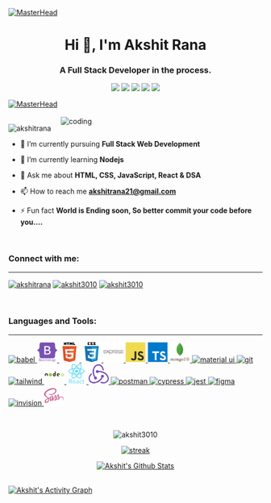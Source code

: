 [![MasterHead](https://user-images.githubusercontent.com/56001279/169477251-aa2fe072-f757-4b63-a480-58302b3a5df9.gif)](https://github.com/akshit3010)

<h1 align="center">Hi 👋, I'm Akshit Rana</h1>
<h3 align="center">A Full Stack Developer in the process.</h3>

<p align= "center">
<img src="https://img.shields.io/badge/M-MongoDB-brightgreen"/>
<img src="https://img.shields.io/badge/E-Express-black"/>
<img src="https://img.shields.io/badge/R-React-skyblue"/>
<img src="https://img.shields.io/badge/N-Node-green"/>
<img src="https://img.shields.io/badge/JS-Javascript-yellow"/>
</p>

[![MasterHead](https://raw.githubusercontent.com/PolarBearGG/PolarBearGG/master/web-developer.gif)](https://github.com/akshit3010)
<br/>
<br/>
<img align="right" alt="coding" width="400" src="https://user-images.githubusercontent.com/56001279/169039511-a3887a25-f6aa-449c-a269-82372aaa8618.gif"/>

<p align="left"> <img src="https://komarev.com/ghpvc/?username=Akshit3010&label=Profile%20views&color=0e75b6&style=flat" alt="akshitrana" /> </p>

- 🔭 I’m currently pursuing **Full Stack Web Development**

- 🌱 I’m currently learning **Nodejs**

- 💬 Ask me about **HTML, CSS, JavaScript, React & DSA**

- 📫 How to reach me **akshitrana21@gmail.com**

- ⚡ Fun fact **World is Ending soon, So better commit your code before you....**

<br>
<h3 align="left">Connect with me:</h3>
<hr>
<p align="left">
<a href="https://www.linkedin.com/in/akshit-rana-10/" target="_blank"><img align="center" src="https://raw.githubusercontent.com/rahuldkjain/github-profile-readme-generator/master/src/images/icons/Social/linked-in-alt.svg" alt="akshitrana" height="30" width="40" /></a>
<a href="https://www.instagram.com/_akshit._.3010_/" target="_blank"><img align="center" src="https://raw.githubusercontent.com/rahuldkjain/github-profile-readme-generator/master/src/images/icons/Social/instagram.svg" alt="akshit3010" height="30" width="40" /></a>
<a href="https://codepen.io/akshit3010" target="_blank"><img align="center" src="https://raw.githubusercontent.com/rahuldkjain/github-profile-readme-generator/master/src/images/icons/Social/codepen.svg" alt="akshit3010" height="30" width="40" /></a>
</p>
<br>

<h3 align="left">Languages and Tools:</h3>
<hr>
  
<p align="left"> <a href="https://babeljs.io/" target="_blank" rel="noreferrer"> <img src="https://www.vectorlogo.zone/logos/babeljs/babeljs-icon.svg" alt="babel" width="40" height="40"/> </a> <a href="https://getbootstrap.com" target="_blank" rel="noreferrer"><img src="https://raw.githubusercontent.com/devicons/devicon/master/icons/bootstrap/bootstrap-plain-wordmark.svg" alt="bootstrap" width="40" height="40"/> </a>  <a href="https://www.w3.org/html/" target="_blank" rel="noreferrer"> <img src="https://raw.githubusercontent.com/devicons/devicon/master/icons/html5/html5-original-wordmark.svg" alt="html5" width="40" height="40"/> </a><a href="https://www.w3schools.com/css/" target="_blank" rel="noreferrer"> <img src="https://raw.githubusercontent.com/devicons/devicon/master/icons/css3/css3-original-wordmark.svg" alt="css3" width="40" height="40"/> </a> <a href="https://expressjs.com" target="_blank" rel="noreferrer"> <img src="https://raw.githubusercontent.com/devicons/devicon/master/icons/express/express-original-wordmark.svg" alt="express" width="40" height="40"/> </a>  <a href="https://developer.mozilla.org/en-US/docs/Web/JavaScript" target="_blank" rel="noreferrer"> <img src="https://raw.githubusercontent.com/devicons/devicon/master/icons/javascript/javascript-original.svg" alt="javascript" width="40" height="40"/> </a><a href="https://www.typescriptlang.org/" target="_blank" rel="noreferrer"> <img src="https://raw.githubusercontent.com/devicons/devicon/master/icons/typescript/typescript-original.svg" alt="typescript" width="40" height="40"/> </a> <a href="https://www.mongodb.com/" target="_blank" rel="noreferrer"> <img src="https://raw.githubusercontent.com/devicons/devicon/master/icons/mongodb/mongodb-original-wordmark.svg" alt="mongodb" width="40" height="40"/> </a> <a href="https://mui.com/" target="_blank" rel="noreferrer"> <img src="https://mui.com/static/logo.png" alt="material ui" width="40" height="40"/> </a> <a href="https://git-scm.com/" target="_blank" rel="noreferrer"> <img src="https://www.vectorlogo.zone/logos/git-scm/git-scm-icon.svg" alt="git" width="40" height="40"/> </a><a href="https://tailwindcss.com/" target="_blank" rel="noreferrer"> <img src="https://www.vectorlogo.zone/logos/tailwindcss/tailwindcss-icon.svg" alt="tailwind" width="40" height="40"/> </a> <a href="https://nodejs.org" target="_blank" rel="noreferrer"> <img src="https://raw.githubusercontent.com/devicons/devicon/master/icons/nodejs/nodejs-original-wordmark.svg" alt="nodejs" width="40" height="40"/> </a>  </a> <a href="https://reactjs.org/" target="_blank" rel="noreferrer"> <img src="https://raw.githubusercontent.com/devicons/devicon/master/icons/react/react-original-wordmark.svg" alt="react" width="40" height="40"/> </a>  <a href="https://redux.js.org" target="_blank" rel="noreferrer"> <img src="https://raw.githubusercontent.com/devicons/devicon/master/icons/redux/redux-original.svg" alt="redux" width="40" height="40"/> </a>  <a href="https://postman.com" target="_blank" rel="noreferrer"> <img src="https://www.vectorlogo.zone/logos/getpostman/getpostman-icon.svg" alt="postman" width="40" height="40"/> </a> <a href="https://www.cypress.io" target="_blank" rel="noreferrer"> <img src="https://iconape.com/wp-content/files/gj/370774/svg/370774.svg" alt="cypress" width="40" height="40"/> </a>  <a href="https://jestjs.io" target="_blank" rel="noreferrer"> <img src="https://www.vectorlogo.zone/logos/jestjsio/jestjsio-icon.svg" alt="jest" width="40" height="40"/> </a> <a href="https://www.figma.com/" target="_blank" rel="noreferrer"> <img src="https://www.vectorlogo.zone/logos/figma/figma-icon.svg" alt="figma" width="40" height="40"/> </a><a href="https://www.invisionapp.com/" target="_blank" rel="noreferrer"> <img src="https://www.vectorlogo.zone/logos/invisionapp/invisionapp-icon.svg" alt="invision" width="40" height="40"/> </a>  <a href="https://sass-lang.com" target="_blank" rel="noreferrer"> <img src="https://raw.githubusercontent.com/devicons/devicon/master/icons/sass/sass-original.svg" alt="sass" width="40" height="40"/> </a> </p>
 
<br/>
<p align="center"><img align="center" src="https://github-readme-stats.vercel.app/api/top-langs?username=akshit3010&show_icons=true&locale=en&layout=compact&theme=react&hide_border=true&bg_color=0D1117" alt="akshit3010" /></p>

<p align="center">
    <a href="https://github.com/Akshit3010/github-readme-streak-stats">
        <img title=":fire: Get streak stats for your profile at git.io/streak-stats" alt="streak" src="https://github-readme-streak-stats.herokuapp.com/?user=Akshit3010&theme=black-ice&hide_border=true&stroke=0000&background=060A0CD0"/>
    </a>
</p>
<p align="center">
    <a href="https://github.com/Akshit3010/github-readme-stats"><img alt="Akshit's Github Stats" src="https://github-readme-stats.vercel.app/api?username=Akshit3010&show_icons=true&count_private=true&theme=react&hide_border=true&bg_color=0D1117" /></a>
    </p>
 
<br/>
<a href="https://github.com/Akshit3010/github-readme-activity-graph"><img alt="Akshit's Activity Graph" src="https://activity-graph.herokuapp.com/graph?username=Akshit3010&bg_color=0D1117&color=5BCDEC&line=5BCDEC&point=FFFFFF&hide_border=true" /></a>
<br/>
